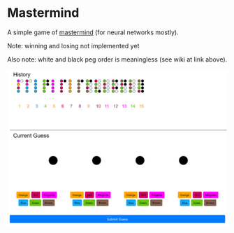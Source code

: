 # Mastermind
A simple game of [mastermind](https://en.wikipedia.org/wiki/Mastermind_(board_game)) (for neural networks mostly).

Note: winning and losing not implemented yet

Also note: white and black peg order is meaningless (see wiki at link above).

![Mastermind](/mastermind_icon.jpg)
